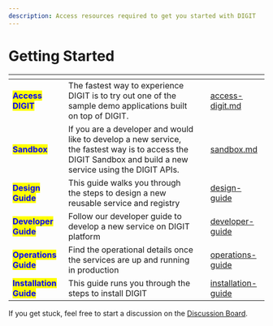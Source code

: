 ```yaml
---
description: Access resources required to get you started with DIGIT
---
```


# Getting Started

<table data-view="cards"><thead><tr><th></th><th></th><th></th><th data-hidden data-card-target data-type="content-ref"></th></tr></thead><tbody><tr><td><mark style="color:blue;"><strong>Access DIGIT</strong></mark></td><td>The fastest way to experience DIGIT is to try out one of the sample demo applications built on top of DIGIT. </td><td></td><td><a href="access-digit.md">access-digit.md</a></td></tr><tr><td><mark style="color:blue;"><strong>Sandbox</strong></mark></td><td>If you are a developer and would like to develop a new service, the fastest way is to access the DIGIT Sandbox and build a new service using the DIGIT APIs. </td><td></td><td><a href="sandbox.md">sandbox.md</a></td></tr><tr><td><mark style="color:blue;"><strong>Design Guide</strong></mark></td><td>This guide walks you through the steps to design a new reusable service and registry</td><td> </td><td><a href="../guides/design-guide/">design-guide</a></td></tr><tr><td><mark style="color:blue;"><strong>Developer Guide</strong></mark></td><td>Follow our developer guide to develop a new service on DIGIT platform</td><td></td><td><a href="../guides/developer-guide/">developer-guide</a></td></tr><tr><td><mark style="color:blue;"><strong>Operations Guide</strong></mark></td><td>Find the operational details once the services are up and running in production</td><td></td><td><a href="../guides/operations-guide/">operations-guide</a></td></tr><tr><td><mark style="color:blue;"><strong>Installation Guide</strong></mark></td><td>This guide runs you through the steps to install DIGIT </td><td></td><td><a href="../guides/installation-guide/">installation-guide</a></td></tr></tbody></table>

If you get stuck, feel free to start a discussion on the [Discussion Board](https://github.com/egovernments/Digit-Core/discussions).&#x20;

